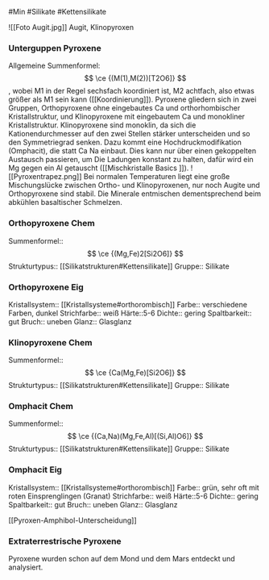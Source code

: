#Min #Silikate #Kettensilikate

![[Foto Augit.jpg]]
Augit, Klinopyroxen


### Unterguppen Pyroxene

Allgemeine Summenformel: $$ \ce {(M(1),M(2))[T2O6]} $$, wobei M1 in der Regel sechsfach koordiniert ist, M2 achtfach, also etwas größer als M1 sein kann ([[Koordinierung]]).
Pyroxene gliedern sich in zwei Gruppen, Orthopyroxene ohne eingebautes Ca und orthorhombischer Kristallstruktur, und Klinopyroxene mit eingebautem Ca und monokliner Kristallstruktur. Klinopyroxene sind monoklin, da sich die Kationendurchmesser auf den zwei Stellen stärker unterscheiden und so den Symmetriegrad senken.
Dazu kommt eine Hochdruckmodifikation (Omphacit), die statt Ca Na einbaut. Dies kann nur über einen gekoppelten Austausch passieren, um Die Ladungen konstant zu halten, dafür wird ein Mg gegen ein Al getauscht ([[Mischkristalle Basics ]]).
![[Pyroxentrapez.png]]
Bei normalen Temperaturen liegt eine große Mischungslücke zwischen Ortho- und Klinopyroxenen, nur noch Augite und Orthopyroxene sind stabil. Die Minerale entmischen dementsprechend beim abkühlen basaltischer Schmelzen.

### Orthopyroxene Chem

Summenformel:: $$ \ce {(Mg,Fe)2[Si2O6]} $$
Strukturtypus:: [[Silikatstrukturen#Kettensilikate]]
Gruppe:: Silikate

### Orthopyroxene Eig

Kristallsystem:: [[Kristallsysteme#orthorombisch]]
Farbe:: verschiedene Farben, dunkel
Strichfarbe:: weiß
Härte::5-6
Dichte:: gering
Spaltbarkeit:: gut
Bruch:: uneben
Glanz:: Glasglanz

### Klinopyroxene Chem

Summenformel:: $$ \ce {Ca(Mg,Fe)[Si2O6]} $$
Strukturtypus:: [[Silikatstrukturen#Kettensilikate]]
Gruppe:: Silikate

### Omphacit Chem

Summenformel:: $$ \ce {(Ca,Na)(Mg,Fe,Al)[(Si,Al)O6]} $$
Strukturtypus:: [[Silikatstrukturen#Kettensilikate]]
Gruppe:: Silikate

### Omphacit Eig

Kristallsystem:: [[Kristallsysteme#orthorombisch]]
Farbe:: grün, sehr oft mit roten Einsprenglingen (Granat)
Strichfarbe:: weiß
Härte::5-6
Dichte:: gering
Spaltbarkeit:: gut
Bruch:: uneben
Glanz:: Glasglanz

[[Pyroxen-Amphibol-Unterscheidung]]

### Extraterrestrische Pyroxene

Pyroxene wurden schon auf dem Mond und dem Mars entdeckt und analysiert.